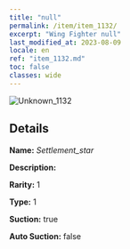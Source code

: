```yaml
---
title: "null"
permalink: /item/item_1132/
excerpt: "Wing Fighter null"
last_modified_at: 2023-08-09
locale: en
ref: "item_1132.md"
toc: false
classes: wide
---
```



 ![Unknown_1132](/images/item/Settlement_star_p.png)



## Details

 **Name:** *Settlement_star* 

 **Description:** 

 **Rarity:** 1 

 **Type:** 1 

 **Suction:** true 

 **Auto Suction:** false 


